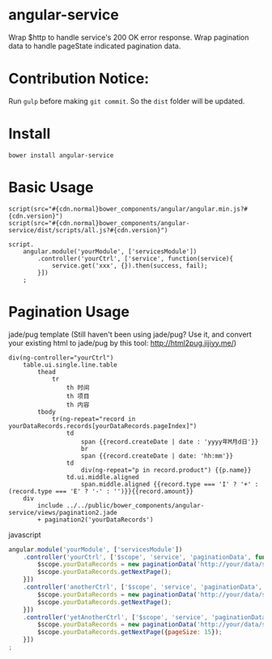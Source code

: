 # angular-service
Wrap $http to handle service's 200 OK error response.
Wrap pagination data to handle pageState indicated pagination data.

# Contribution Notice:
Run `gulp` before making `git commit`. So the `dist` folder will be updated.

# Install
```
bower install angular-service
```

# Basic Usage
```jade
script(src="#{cdn.normal}bower_components/angular/angular.min.js?#{cdn.version}")
script(src="#{cdn.normal}bower_components/angular-service/dist/scripts/all.js?#{cdn.version}")

script.
    angular.module('yourModule', ['servicesModule'])
        .controller('yourCtrl', ['service', function(service){
            service.get('xxx', {}).then(success, fail);
        }])
    ;

```

# Pagination Usage
jade/pug template (Still haven't been using jade/pug? Use it, and convert your existing html to jade/pug by this tool: http://html2pug.jijiyy.me/)
```jade
div(ng-controller="yourCtrl")
    table.ui.single.line.table
        thead
            tr
                th 时间
                th 项目
                th 内容
        tbody
            tr(ng-repeat="record in yourDataRecords.records[yourDataRecords.pageIndex]")
                td
                    span {{record.createDate | date : 'yyyy年M月d日'}}
                    br
                    span {{record.createDate | date: 'hh:mm'}}
                td
                    div(ng-repeat="p in record.product") {{p.name}}
                td.ui.middle.aligned
                    span.middle.aligned {{record.type === 'I' ? '+' : (record.type === 'E' ? '-' : '')}}{{record.amount}}
    div
        include ../../public/bower_components/angular-service/views/pagination2.jade
        + pagination2('yourDataRecords')
```
javascript
```javascript
angular.module('yourModule', ['servicesModule'])
    .controller('yourCtrl', ['$scope', 'service', 'paginationData', function ($scope, service, paginationData) {
        $scope.yourDataRecords = new paginationData('http://your/data/source/url');
        $scope.yourDataRecords.getNextPage();
    }])
    .controller('anotherCtrl', ['$scope', 'service', 'paginationData', function ($scope, service, paginationData) {
        $scope.yourDataRecords = new paginationData('http://your/data/source/url', {pageSize: 5});
        $scope.yourDataRecords.getNextPage();
    }])
    .controller('yetAnotherCtrl', ['$scope', 'service', 'paginationData', function ($scope, service, paginationData) {
        $scope.yourDataRecords = new paginationData('http://your/data/source/url');
        $scope.yourDataRecords.getNextPage({pageSize: 15});
    }])
;
```